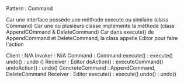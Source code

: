 Pattern : Command

Car une interface possède une méthode execute ou similaire (class Command)
Car une ou plusieurs classe implémente la méthode (class AppendCOmmand & DeleteCommand)
Car dans execute() de AppendCommand et DeleteCommand, la class appelle Editor pour faire l'action

Client : N/A
Invoker : N/A
Command : Command
    execute() : execute()
    undo() : undo ()
Receiver : Editor
    doAction() : executeCommand()
    undoAction() : undo()
ConcreteCommand : AppendCommand, DeleteCommand 
    Receiver :  Editor
    execute() : execute()
    undo() : undo()